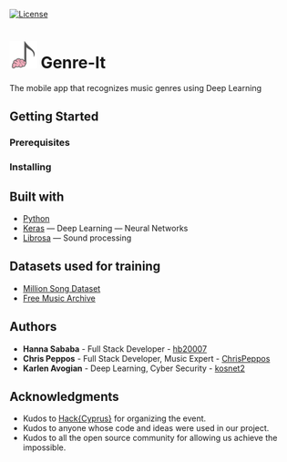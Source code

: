 [![License](https://img.shields.io/badge/license-MIT-blue.svg)](https://github.com/hb20007/cpp-programs/blob/master/LICENSE.md)

# ![](resources/favicon.png) Genre-It
The mobile app that recognizes music genres using Deep Learning

## Getting Started

### Prerequisites

### Installing

## Built with

* [Python](https://www.python.org/)
* [Keras](https://keras.io/) — Deep Learning — Neural Networks
* [Librosa](https://librosa.github.io/librosa/) — Sound processing

## Datasets used for training

 * [Million Song Dataset](http://millionsongdataset.com)
 * [Free Music Archive](https://github.com/mdeff/fma)

## Authors

* **Hanna Sababa** - Full Stack Developer - [hb20007](https://github.com/hb20007)
* **Chris Peppos** - Full Stack Developer, Music Expert - [ChrisPeppos](https://github.com/ChrisPeppos)
* **Karlen Avogian** - Deep Learning, Cyber Security - [kosnet2](https://github.com/kosnet2)


## Acknowledgments

* Kudos to [Hack{Cyprus}](http://comeback.hackcyprus.com/) for organizing the event.
* Kudos to anyone whose code and ideas were used in our project.
* Kudos to all the open source community for allowing us achieve the impossible.